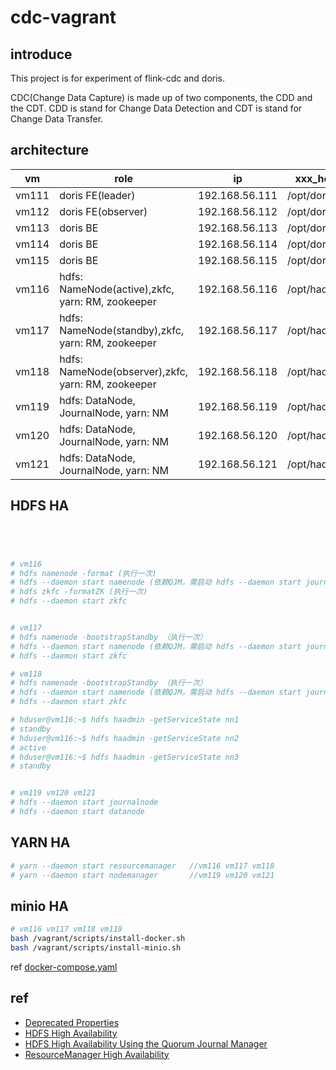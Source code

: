 # cdc-vagrant

## introduce

This project is for experiment of flink-cdc and doris.

CDC(Change Data Capture) is made up of two components, the CDD and the CDT. CDD is stand for Change Data Detection and CDT is stand for Change Data Transfer.

## architecture

| vm    | role                                               | ip             | xxx_home       |
|-------|----------------------------------------------------|----------------|----------------|
| vm111 | doris FE(leader)                                   | 192.168.56.111 | /opt/doris/fe/ |
| vm112 | doris FE(observer)                                 | 192.168.56.112 | /opt/doris/fe/ |
| vm113 | doris BE                                           | 192.168.56.113 | /opt/doris/be/ |
| vm114 | doris BE                                           | 192.168.56.114 | /opt/doris/be/ |
| vm115 | doris BE                                           | 192.168.56.115 | /opt/doris/be/ |
| vm116 | hdfs: NameNode(active),zkfc, yarn: RM, zookeeper   | 192.168.56.116 | /opt/hadoop    |
| vm117 | hdfs: NameNode(standby),zkfc, yarn: RM, zookeeper  | 192.168.56.117 | /opt/hadoop    |
| vm118 | hdfs: NameNode(observer),zkfc, yarn: RM, zookeeper | 192.168.56.118 | /opt/hadoop    |
| vm119 | hdfs: DataNode, JournalNode, yarn: NM              | 192.168.56.119 | /opt/hadoop    |
| vm120 | hdfs: DataNode, JournalNode, yarn: NM              | 192.168.56.120 | /opt/hadoop    |
| vm121 | hdfs: DataNode, JournalNode, yarn: NM              | 192.168.56.121 | /opt/hadoop    |

## HDFS HA

```bash




# vm116
# hdfs namenode -format (执行一次)
# hdfs --daemon start namenode (依赖QJM，需启动 hdfs --daemon start journalnode)
# hdfs zkfc -formatZK (执行一次)
# hdfs --daemon start zkfc


# vm117
# hdfs namenode -bootstrapStandby （执行一次）
# hdfs --daemon start namenode (依赖QJM，需启动 hdfs --daemon start journalnode)
# hdfs --daemon start zkfc

# vm118
# hdfs namenode -bootstrapStandby （执行一次）
# hdfs --daemon start namenode (依赖QJM，需启动 hdfs --daemon start journalnode)
# hdfs --daemon start zkfc

# hduser@vm116:~$ hdfs haadmin -getServiceState nn1
# standby
# hduser@vm116:~$ hdfs haadmin -getServiceState nn2
# active
# hduser@vm116:~$ hdfs haadmin -getServiceState nn3
# standby


# vm119 vm120 vm121
# hdfs --daemon start journalnode
# hdfs --daemon start datanode
```

## YARN HA

```bash
# yarn --daemon start resourcemanager   //vm116 vm117 vm118
# yarn --daemon start nodemanager       //vm119 vm120 vm121
```

## minio HA

```bash
# vm116 vm117 vm118 vm119
bash /vagrant/scripts/install-docker.sh
bash /vagrant/scripts/install-minio.sh
```

ref [docker-compose.yaml](https://raw.githubusercontent.com/minio/minio/master/docs/orchestration/docker-compose/docker-compose.yaml)

## ref

- [Deprecated Properties](https://hadoop.apache.org/docs/stable/hadoop-project-dist/hadoop-common/DeprecatedProperties.html)
- [HDFS High Availability](https://hadoop.apache.org/docs/stable/hadoop-project-dist/hadoop-hdfs/HDFSHighAvailabilityWithNFS.html)
- [HDFS High Availability Using the Quorum Journal Manager](https://hadoop.apache.org/docs/stable/hadoop-project-dist/hadoop-hdfs/HDFSHighAvailabilityWithQJM.html)
- [ResourceManager High Availability](https://hadoop.apache.org/docs/stable/hadoop-yarn/hadoop-yarn-site/ResourceManagerHA.html)

